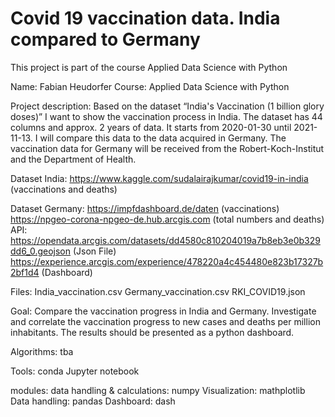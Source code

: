 # Covid 19 vaccination data. India compared to Germany
This project is part of the course Applied Data Science with Python


Name: Fabian Heudorfer 
Course: Applied Data Science with Python


Project description:
Based on the dataset “India's Vaccination (1 billion glory doses)” I want to show the vaccination process in India. The dataset has 44 columns and approx. 2 years of data. It starts from 2020-01-30 until 2021-11-13. I will compare this data to the data acquired in Germany. The vaccination data for Germany will be received from the Robert-Koch-Institut and the Department of Health.

Dataset India:
https://www.kaggle.com/sudalairajkumar/covid19-in-india (vaccinations and deaths)

Dataset Germany:
https://impfdashboard.de/daten (vaccinations)
https://npgeo-corona-npgeo-de.hub.arcgis.com (total numbers and deaths)
API:
https://opendata.arcgis.com/datasets/dd4580c810204019a7b8eb3e0b329dd6_0.geojson (Json File)
https://experience.arcgis.com/experience/478220a4c454480e823b17327b2bf1d4 (Dashboard)

Files:
India_vaccination.csv
Germany_vaccination.csv
RKI_COVID19.json

Goal: 
Compare the vaccination progress in India and Germany. Investigate and correlate the vaccination progress to new cases and deaths per million inhabitants. The results should be presented as a python dashboard.

Algorithms:
tba

Tools:
conda
Jupyter notebook



modules:
data handling & calculations: numpy
Visualization: mathplotlib
Data handling: pandas
Dashboard: dash

